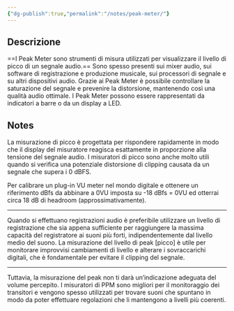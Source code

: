 ```yaml
---
{"dg-publish":true,"permalink":"/notes/peak-meter/"}
---
```



<!-- headingDivider: 2 -->
<!-- headingDivider: 3 -->

## Descrizione

==I Peak Meter sono strumenti di misura utilizzati per visualizzare il livello di picco di un segnale audio.== Sono spesso presenti sui mixer audio, sui software di registrazione e produzione musicale, sui processori di segnale e su altri dispositivi audio. Grazie ai Peak Meter è possibile controllare la saturazione del segnale e prevenire la distorsione, mantenendo così una qualità audio ottimale. I Peak Meter possono essere rappresentati da indicatori a barre o da un display a LED.

## Notes

La misurazione di picco è progettata per rispondere rapidamente in modo che il display del misuratore reagisca esattamente in proporzione alla tensione del segnale audio. I misuratori di picco sono anche molto utili quando si verifica una potenziale distorsione di clipping causata da un segnale che supera i 0 dBFS.

Per calibrare un plug-in VU meter nel mondo digitale e ottenere un riferimento dBfs da abbinare a 0VU imposta su -18 dBfs = 0VU ed otterrai circa 18 dB di headroom (approssimativamente).

---
Quando si effettuano registrazioni audio è preferibile utilizzare un livello di registrazione che sia appena sufficiente per raggiungere la massima capacità del registratore ai suoni più forti, indipendentemente dal livello medio del suono. La misurazione del livello di peak \[picco\] è utile per monitorare improvvisi cambiamenti di livello e alterare i sovraccarichi digitali, che è fondamentale per evitare il clipping del segnale.

---
Tuttavia, la misurazione del peak non ti darà un’indicazione adeguata del volume percepito. I misuratori di PPM sono migliori per il monitoraggio dei transitori e vengono spesso utilizzati per trovare suoni che spuntano in modo da poter effettuare regolazioni che li mantengono a livelli più coerenti.


